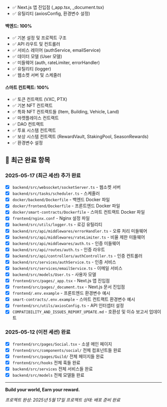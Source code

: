 - ✅ Next.js 앱 진입점 (_app.tsx, _document.tsx)
- ✅ 유틸리티 (axiosConfig, 환경변수 설정)

#### 백엔드: **100%**
- ✅ 기본 설정 및 프로젝트 구조
- ✅ API 라우트 및 컨트롤러
- ✅ 서비스 레이어 (authService, emailService)
- ✅ 데이터 모델 (User 모델)
- ✅ 미들웨어 (auth, rateLimiter, errorHandler)
- ✅ 유틸리티 (logger)
- ✅ 웹소켓 서버 및 스케줄러

#### 스마트 컨트랙트: **100%**
- ✅ 토큰 컨트랙트 (VXC, PTX)
- ✅ 기본 NFT 컨트랙트
- ✅ 특화 NFT 컨트랙트들 (Item, Building, Vehicle, Land)
- ✅ 마켓플레이스 컨트랙트
- ✅ DAO 컨트랙트
- ✅ 투표 시스템 컨트랙트
- ✅ 보상 시스템 컨트랙트 (RewardVault, StakingPool, SeasonRewards)
- ✅ 환경변수 설정

## 🎉 최근 완료 항목

### 2025-05-17 (최근 세션) 추가 완료
- [x] `backend/src/websocket/socketServer.ts` - 웹소켓 서버
- [x] `backend/src/tasks/scheduler.ts` - 스케줄러
- [x] `docker/backend/Dockerfile` - 백엔드 Docker 파일
- [x] `docker/frontend/Dockerfile` - 프론트엔드 Docker 파일
- [x] `docker/smart-contracts/Dockerfile` - 스마트 컨트랙트 Docker 파일
- [x] `frontend/nginx.conf` - Nginx 설정 파일
- [x] `backend/src/utils/logger.ts` - 로깅 유틸리티
- [x] `backend/src/api/middlewares/errorHandler.ts` - 오류 처리 미들웨어
- [x] `backend/src/api/middlewares/rateLimiter.ts` - 비율 제한 미들웨어
- [x] `backend/src/api/middlewares/auth.ts` - 인증 미들웨어
- [x] `backend/src/api/routes/auth.ts` - 인증 라우트
- [x] `backend/src/api/controllers/authController.ts` - 인증 컨트롤러
- [x] `backend/src/services/authService.ts` - 인증 서비스
- [x] `backend/src/services/emailService.ts` - 이메일 서비스
- [x] `backend/src/models/User.ts` - 사용자 모델
- [x] `frontend/src/pages/_app.tsx` - Next.js 앱 진입점
- [x] `frontend/src/pages/_document.tsx` - Next.js 문서 진입점
- [x] `frontend/.env.example` - 프론트엔드 환경변수 예시
- [x] `smart-contracts/.env.example` - 스마트 컨트랙트 환경변수 예시
- [x] `frontend/src/utils/axiosConfig.ts` - API 인터셉터 설정
- [x] `COMPATIBILITY_AND_ISSUES_REPORT_UPDATE.md` - 호환성 및 이슈 보고서 업데이트

### 2025-05-12 (이전 세션) 완료
- [x] `frontend/src/pages/Social.tsx` - 소셜 메인 페이지
- [x] `frontend/src/components/social/` 전체 컴포넌트들 완료
- [x] `frontend/src/pages/Guild/` 전체 페이지들 완료
- [x] `frontend/src/hooks` 전체 훅들 완료
- [x] `backend/src/services` 전체 서비스들 완료
- [x] `backend/src/models` 전체 모델들 완료

---
**Build your world, Earn your reward.**

*프로젝트 완성: 2025년 5월 17일*
*프로젝트 상태: 배포 준비 완료*